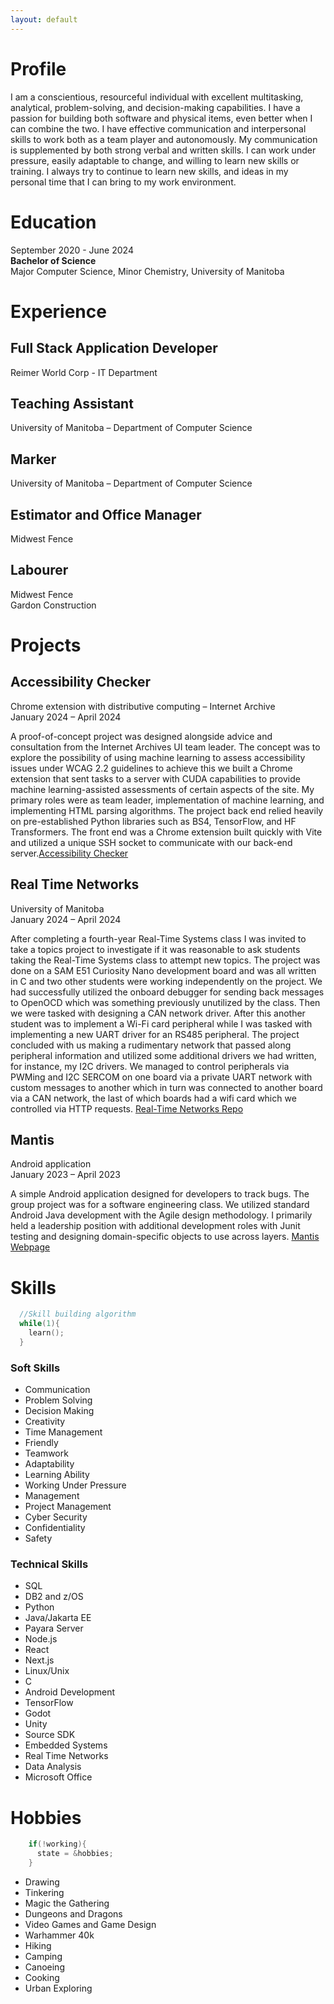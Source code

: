 ```yaml
---
layout: default
---
```


# Profile

I am a conscientious, resourceful individual with excellent multitasking, analytical, problem-solving, and decision-making capabilities. I have a passion for building both software and physical items, even better when I can combine the two. I have effective communication and interpersonal skills to work both as a team player and autonomously. My communication is supplemented by both strong verbal and written skills. I can work under pressure, easily adaptable to change, and willing to learn new skills or training. I always try to continue to learn new skills, and ideas in my personal time that I can bring to my work environment. 

# Education

September 2020 - June 2024  
**Bachelor of Science**  
Major Computer Science, Minor Chemistry, University of Manitoba  

# Experience
## Full Stack Application Developer
Reimer World Corp - IT Department    

## Teaching Assistant
University of Manitoba – Department of Computer Science    
  
## Marker
University of Manitoba – Department of Computer Science  

## Estimator and Office Manager
Midwest Fence  

## Labourer
Midwest Fence  
Gardon Construction  

# Projects

## Accessibility Checker
Chrome extension with distributive computing – Internet Archive  
January 2024 – April 2024  

A proof-of-concept project was designed alongside advice and consultation from the Internet Archives UI team leader. The concept was to explore the possibility of using machine learning to assess accessibility issues under WCAG 2.2 guidelines to achieve this we built a Chrome extension that sent tasks to a server with CUDA capabilities to provide machine learning-assisted assessments of certain aspects of the site. My primary roles were as team leader, implementation of machine learning, and implementing HTML parsing algorithms. The project back end relied heavily on pre-established Python libraries such as BS4, TensorFlow, and HF Transformers. The front end was a Chrome extension built quickly with Vite and utilized a unique SSH socket to communicate with our back-end server.[Accessibility Checker](https://github.com/AMarinic92/4560-IA-Accessibility-Checker)  

## Real Time Networks
University of Manitoba   
January 2024 – April 2024   

After completing a fourth-year Real-Time Systems class I was invited to take a topics project to investigate if it was reasonable to ask students taking the Real-Time Systems class to attempt new topics. The project was done on a SAM E51 Curiosity Nano development board and was all written in C and two other students were working independently on the project. We had successfully utilized the onboard debugger for sending back messages to OpenOCD which was something previously unutilized by the class. Then we were tasked with designing a CAN network driver. After this another student was to implement a Wi-Fi card peripheral while I was tasked with implementing a new UART driver for an RS485 peripheral. The project concluded with us making a rudimentary network that passed along peripheral information and utilized some additional drivers we had written, for instance, my I2C drivers. We managed to control peripherals via PWMing and I2C SERCOM on one board via a private UART network with custom messages to another which in turn was connected to another board via a CAN network, the last of which boards had a wifi card which we controlled via HTTP requests. [Real-Time Networks Repo](https://github.com/University-of-Manitoba-Computer-Science/RealTimeNetworking)

## Mantis
Android application  
January 2023 – April 2023  

A simple Android application designed for developers to track bugs. The group project was for a software engineering class. We utilized standard Android Java development with the Agile design methodology. I primarily held a leadership position with additional development roles with Junit testing and designing domain-specific objects to use across layers. [Mantis Webpage](https://rozennoureev.github.io/Mantis-website/)  


# Skills

```c
  //Skill building algorithm
  while(1){
    learn();
  }
```

### Soft Skills
* Communication
* Problem Solving
* Decision Making
* Creativity
* Time Management
* Friendly
* Teamwork
* Adaptability
* Learning Ability
* Working Under Pressure
* Management
* Project Management
* Cyber Security
* Confidentiality
* Safety

### Technical Skills
* SQL
* DB2 and z/OS
* Python
* Java/Jakarta EE
* Payara Server
* Node.js
* React
* Next.js
* Linux/Unix
* C
* Android Development
* TensorFlow
* Godot
* Unity
* Source SDK
* Embedded Systems
* Real Time Networks
* Data Analysis
* Microsoft Office

# Hobbies

```c
    if(!working){
      state = &hobbies;
    }
```
*   Drawing
*   Tinkering
*   Magic the Gathering
*   Dungeons and Dragons
*   Video Games and Game Design
*   Warhammer 40k
*   Hiking
*   Camping
*   Canoeing
*   Cooking
*   Urban Exploring 

